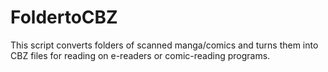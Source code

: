 # FoldertoCBZ
This script converts folders of scanned manga/comics and turns them into CBZ files for reading on e-readers or comic-reading programs.
